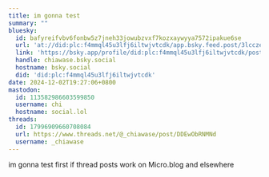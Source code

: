 ```yaml
---
title: im gonna test
summary: ""
bluesky:
  id: bafyreifvbv6fonbw5z7jneh33jowubzvxf7kozxaywyya7572ipakue6se
  url: 'at://did:plc:f4mmql45u3lfj6iltwjvtcdk/app.bsky.feed.post/3lcczecux7g26'
  link: 'https://bsky.app/profile/did:plc:f4mmql45u3lfj6iltwjvtcdk/post/3lcczecux7g26'
  handle: chiawase.bsky.social
  hostname: bsky.social
  did: 'did:plc:f4mmql45u3lfj6iltwjvtcdk'
date: 2024-12-02T19:27:06+0800
mastodon:
  id: 113582986603599850
  username: chi
  hostname: social.lol
threads:
  id: 17996909660708084
  url: https://www.threads.net/@_chiawase/post/DDEwObRNMNd
  username: _chiawase
---
```


im gonna test first if thread posts work on Micro.blog and elsewhere
